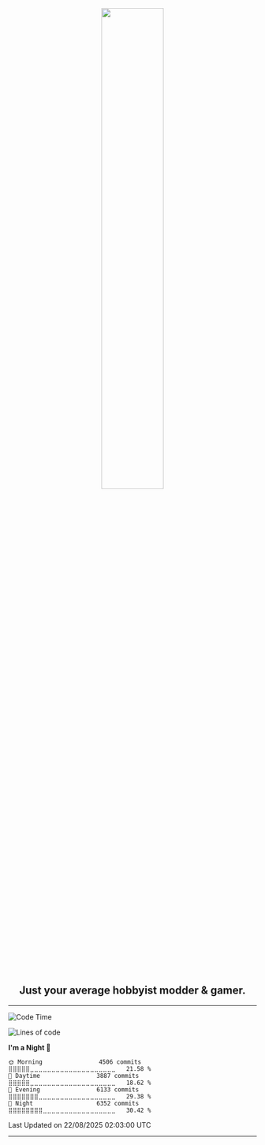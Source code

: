 <div align="center">
  <a href="https://apexmodder.xyz/"><img width="50%" height="50%" src="https://i.imgur.com/pc4HkGz.png"></a>
</div>
<h2 align="center">Just your average hobbyist modder & gamer.</h2>

---

<!--START_SECTION:waka-->
![Code Time](http://img.shields.io/badge/Code%20Time-2%2C238%20hrs%2037%20mins-blue)

![Lines of code](https://img.shields.io/badge/From%20Hello%20World%20I%27ve%20Written-13.0%20million%20lines%20of%20code-blue)

**I'm a Night 🦉** 

```text
🌞 Morning                4506 commits        ⣿⣿⣿⣿⣿⣀⣀⣀⣀⣀⣀⣀⣀⣀⣀⣀⣀⣀⣀⣀⣀⣀⣀⣀⣀   21.58 % 
🌆 Daytime                3887 commits        ⣿⣿⣿⣿⣿⣀⣀⣀⣀⣀⣀⣀⣀⣀⣀⣀⣀⣀⣀⣀⣀⣀⣀⣀⣀   18.62 % 
🌃 Evening                6133 commits        ⣿⣿⣿⣿⣿⣿⣿⣀⣀⣀⣀⣀⣀⣀⣀⣀⣀⣀⣀⣀⣀⣀⣀⣀⣀   29.38 % 
🌙 Night                  6352 commits        ⣿⣿⣿⣿⣿⣿⣿⣿⣀⣀⣀⣀⣀⣀⣀⣀⣀⣀⣀⣀⣀⣀⣀⣀⣀   30.42 % 
```



 Last Updated on 22/08/2025 02:03:00 UTC
<!--END_SECTION:waka-->

---
